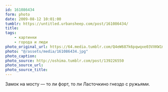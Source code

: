 ```yaml
---
id: 161086434
form: photo
date: 2009-08-12 10:01:00
tumblr: https://untitled.urbansheep.com/post/161086434/
title:
tags:
    - картинки
    - города и люди
photo_original_url: https://64.media.tumblr.com/Q4eW687k6pqwqxe03VXKW1mIo1_640.jpg
photo: "@/assets/media/161086434.jpg"
photo_caption:
photo_source: http://oshima.tumblr.com/post/139226550
photo_source_url:
photo_source_title:
---
```


<p>Замок на мосту — то ли форт, то ли Ласточкино гнездо с ружьями.</p>
